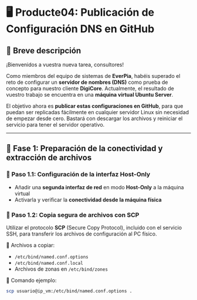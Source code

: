 # 🖥️ Producte04: Publicación de Configuración DNS en GitHub

## 📝 Breve descripción

¡Bienvenidos a vuestra nueva tarea, consultores!

Como miembros del equipo de sistemas de **EverPia**, habéis superado el reto de configurar un **servidor de nombres (DNS)** como prueba de concepto para nuestro cliente **DigiCore**. Actualmente, el resultado de vuestro trabajo se encuentra en una **máquina virtual Ubuntu Server**.

El objetivo ahora es **publicar estas configuraciones en GitHub**, para que puedan ser replicadas fácilmente en cualquier servidor Linux sin necesidad de empezar desde cero. Bastará con descargar los archivos y reiniciar el servicio para tener el servidor operativo.

---

## 🔌 Fase 1: Preparación de la conectividad y extracción de archivos

### 🔧 Paso 1.1: Configuración de la interfaz Host-Only

- Añadir una **segunda interfaz de red** en modo **Host-Only** a la máquina virtual
- Activarla y verificar la **conectividad desde la máquina física**

### 🔐 Paso 1.2: Copia segura de archivos con SCP

Utilizar el protocolo **SCP** (Secure Copy Protocol), incluido con el servicio SSH, para transferir los archivos de configuración al PC físico.

📂 Archivos a copiar:

- `/etc/bind/named.conf.options`
- `/etc/bind/named.conf.local`
- Archivos de zonas en `/etc/bind/zones`

📌 Comando ejemplo:

```bash
scp usuario@ip_vm:/etc/bind/named.conf.options .

